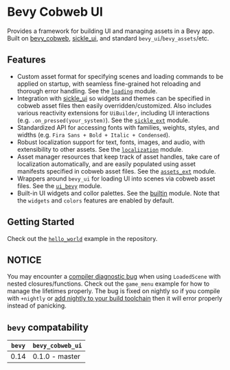 # Bevy Cobweb UI

Provides a framework for building UI and managing assets in a Bevy app. Built on [bevy_cobweb](https://github.com/UkoeHB/bevy_cobweb), [sickle_ui](https://github.com/UmbraLuminosa/sickle_ui), and standard `bevy_ui`/`bevy_assets`/etc.


## Features

- Custom asset format for specifying scenes and loading commands to be applied on startup, with seamless fine-grained hot reloading and thorough error handling. See the [`loading`](bevy_cobweb_ui::loading) module.
- Integration with [sickle_ui](https://github.com/UmbraLuminosa/sickle_ui) so widgets and themes can be specified in cobweb asset files then easily overridden/customized. Also includes various reactivity extensions for `UiBuilder`, including UI interactions (e.g. `.on_pressed(your_system)`). See the [`sickle_ext`](bevy_cobweb_ui::sickle_ext) module.
- Standardized API for accessing fonts with families, weights, styles, and widths (e.g. `Fira Sans + Bold + Italic + Condensed`).
- Robust localization support for text, fonts, images, and audio, with extensibility to other assets. See the [`localization`](bevy_cobweb_ui::localization) module.
- Asset manager resources that keep track of asset handles, take care of localization automatically, and are easily populated using asset manifests specified in cobweb asset files. See the [`assets_ext`](bevy_cobweb_ui::assets_ext) module.
- Wrappers around `bevy_ui` for loading UI into scenes via cobweb asset files. See the [`ui_bevy`](bevy_cobweb_ui::ui_bevy) module.
- Built-in UI widgets and collor palettes. See the [builtin](bevy_cobweb_ui::builtin) module. Note that the `widgets` and `colors` features are enabled by default.


## Getting Started

Check out the [`hello_world`](https://github.com/UkoeHB/bevy_cobweb_ui/tree/master/examples/hello_world) example in the repository.


## NOTICE

You may encounter a [compiler diagnostic bug](https://github.com/rust-lang/rust/issues/124563) when using `LoadedScene` with nested closures/functions. Check out the `game_menu` example for how to manage the lifetimes properly. The bug is fixed on nightly so if you compile with `+nightly` or [add nightly to your build toolchain](https://stackoverflow.com/questions/75959388/how-to-switch-rust-analyzer-from-stable-to-nightly-in-vscode) then it will error properly instead of panicking.


## `bevy` compatability

| `bevy` | `bevy_cobweb_ui` |
|-------|-------------------|
| 0.14  | 0.1.0 - master    |
